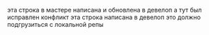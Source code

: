 
эта строка в мастере написана и обновлена в девелоп а тут был исправлен конфликт
эта строка написана в девелоп
это должно подгрузиться с локальной репы
